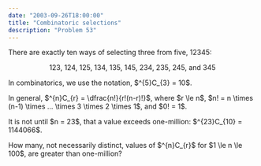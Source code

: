 ```yaml
---
date: "2003-09-26T18:00:00"
title: "Combinatoric selections"
description: "Problem 53"
---
```


<p>There are exactly ten ways of selecting three from five, 12345:</p>
<p style="text-align:center;">123, 124, 125, 134, 135, 145, 234, 235, 245, and 345</p>
<p>In combinatorics, we use the notation, $^{5}C_{3} = 10$.</p>
<p>In general, $^{n}C_{r} = \dfrac{n!}{r!(n-r)!}$, where $r \le n$, $n! = n \times (n-1) \times ... \times 3 \times 2 \times 1$, and $0! = 1$.
</p>
<p>It is not until $n = 23$, that a value exceeds one-million: $^{23}C_{10} = 1144066$.</p>
<p>How many, not necessarily distinct, values of $^{n}C_{r}$ for $1 \le n \le 100$, are greater than one-million?</p>

